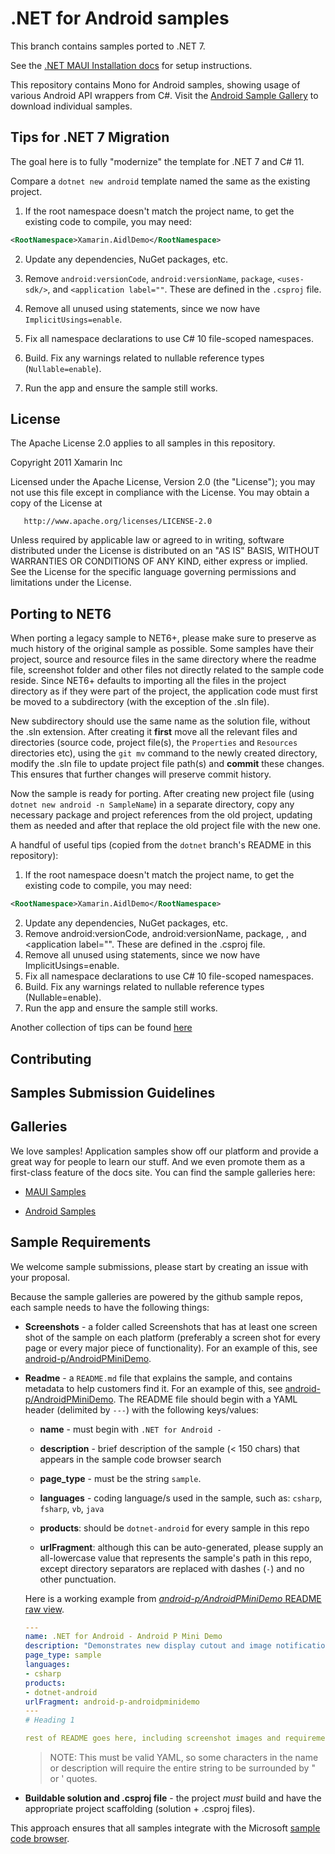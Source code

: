 # .NET for Android samples

This branch contains samples ported to .NET 7.

See the [.NET MAUI Installation docs](https://docs.microsoft.com/en-us/dotnet/maui/get-started/installation) for setup instructions.

This repository contains Mono for Android samples, showing usage of various
Android API wrappers from C#. Visit the [Android Sample Gallery](https://docs.microsoft.com/samples/browse/?term=dotnet-android)
to download individual samples.

## Tips for .NET 7 Migration

The goal here is to fully "modernize" the template for .NET 7 and C# 11.

Compare a `dotnet new android` template named the same as the existing project.

1. If the root namespace doesn't match the project name, to get the
   existing code to compile, you may need:

```xml
<RootNamespace>Xamarin.AidlDemo</RootNamespace>
```

2. Update any dependencies, NuGet packages, etc.

3. Remove `android:versionCode`, `android:versionName`, `package`,
   `<uses-sdk/>`, and `<application label=""`. These are defined in
   the `.csproj` file.

4. Remove all unused using statements, since we now have
   `ImplicitUsings=enable`.

5. Fix all namespace declarations to use C# 10 file-scoped namespaces.

6. Build. Fix any warnings related to nullable reference types (`Nullable=enable`).

7. Run the app and ensure the sample still works.

## License

The Apache License 2.0 applies to all samples in this repository.

   Copyright 2011 Xamarin Inc

   Licensed under the Apache License, Version 2.0 (the "License");
   you may not use this file except in compliance with the License.
   You may obtain a copy of the License at

       http://www.apache.org/licenses/LICENSE-2.0

   Unless required by applicable law or agreed to in writing, software
   distributed under the License is distributed on an "AS IS" BASIS,
   WITHOUT WARRANTIES OR CONDITIONS OF ANY KIND, either express or implied.
   See the License for the specific language governing permissions and
   limitations under the License.

## Porting to NET6

When porting a legacy sample to NET6+, please make sure to preserve as
much history of the original sample as possible.  Some samples have
their project, source and resource files in the same directory where
the readme file, screenshot folder and other files not directly
related to the sample code reside.  Since NET6+ defaults to importing
all the files in the project directory as if they were part of the
project, the application code must first be moved to a subdirectory
(with the exception of the .sln file).

New subdirectory should use the same name as the solution file,
without the .sln extension.  After creating it **first** move all the
relevant files and directories (source code, project file(s), the
`Properties` and `Resources` directories etc), using the `git mv`
command to the newly created directory, modify the .sln file to update
project file path(s) and **commit** these changes.  This ensures that
further changes will preserve commit history.

Now the sample is ready for porting.  After creating new project file
(using `dotnet new android -n SampleName`) in a separate directory,
copy any necessary package and project references from the old
project, updating them as needed and after that replace the old
project file with the new one.  

A handful of useful tips (copied from the `dotnet` branch's README in
this repository):

  1. If the root namespace doesn't match the project name, to get the existing code to compile, you may need:

``` xml
<RootNamespace>Xamarin.AidlDemo</RootNamespace>

```
  2. Update any dependencies, NuGet packages, etc.
  3. Remove android:versionCode, android:versionName, package,
    <uses-sdk/>, and <application label="". These are defined in the
    .csproj file. 
  4. Remove all unused using statements, since we now have ImplicitUsings=enable.
  5. Fix all namespace declarations to use C# 10 file-scoped namespaces.
  6. Build. Fix any warnings related to nullable reference types (Nullable=enable).
  7. Run the app and ensure the sample still works.

Another collection of tips can be found [here](https://github.com/xamarin/xamarin-android/wiki/Migrating-Xamarin.Android-Applications-to-.NET-6)

## Contributing

## Samples Submission Guidelines

## Galleries

We love samples! Application samples show off our platform and provide a great way for people to learn our stuff. And we even promote them as a first-class feature of the docs site. You can find the sample galleries here:

- [MAUI Samples](https://learn.microsoft.com/samples/browse/?term=maui)

- [Android Samples](https://docs.microsoft.com/samples/browse/?term=dotnet-android)

## Sample Requirements

We welcome sample submissions, please start by creating an issue with your proposal.

Because the sample galleries are powered by the github sample repos, each sample needs to have the following things:

- **Screenshots** - a folder called Screenshots that has at least one screen shot of the sample on each platform (preferably a screen shot for every page or every major piece of functionality). For an example of this, see [android-p/AndroidPMiniDemo](https://github.com/xamarin/monodroid-samples/tree/master/android-p/AndroidPMiniDemo/Screenshots).

- **Readme** - a `README.md` file that explains the sample, and contains metadata to help customers find it. For an example of this, see [android-p/AndroidPMiniDemo](https://github.com/xamarin/monodroid-samples/blob/master/android-p/AndroidPMiniDemo/README.md). The README file should begin with a YAML header (delimited by `---`) with the following keys/values:

    - **name** - must begin with `.NET for Android -`

    - **description** - brief description of the sample (&lt; 150 chars) that appears in the sample code browser search

    - **page_type** - must be the string `sample`.

    - **languages** - coding language/s used in the sample, such as: `csharp`, `fsharp`, `vb`, `java`

    - **products**: should be `dotnet-android` for every sample in this repo

    - **urlFragment**: although this can be auto-generated, please supply an all-lowercase value that represents the sample's path in this repo, except directory separators are replaced with dashes (`-`) and no other punctuation.

    Here is a working example from [_android-p/AndroidPMiniDemo_ README raw view](https://raw.githubusercontent.com/xamarin/monodroid-samples/master/android-p/AndroidPMiniDemo/README.md).

    ```yaml
    ---
    name: .NET for Android - Android P Mini Demo
    description: "Demonstrates new display cutout and image notification features (Android Pie)"
    page_type: sample
    languages:
    - csharp
    products:
    - dotnet-android
    urlFragment: android-p-androidpminidemo
    ---
    # Heading 1

    rest of README goes here, including screenshot images and requirements/instructions to get it running
    ```

    > NOTE: This must be valid YAML, so some characters in the name or description will require the entire string to be surrounded by " or ' quotes.

- **Buildable solution and .csproj file** - the project _must_ build and have the appropriate project scaffolding (solution + .csproj files).

This approach ensures that all samples integrate with the Microsoft [sample code browser](https://learn.microsoft.com/samples/browse/?term=dotnet-android).

